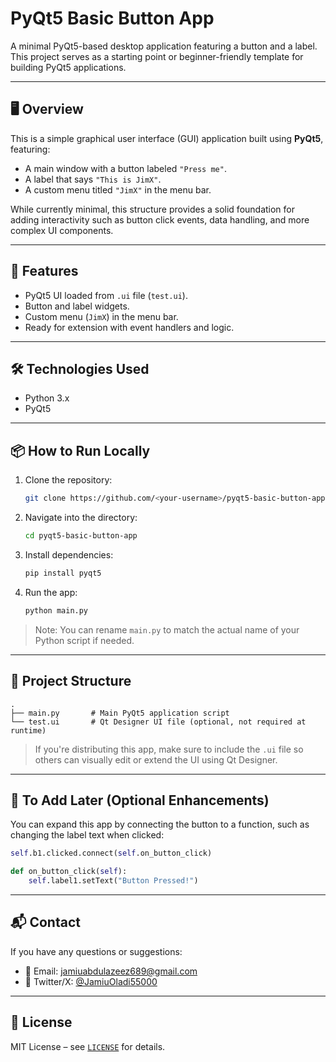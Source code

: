 
# PyQt5 Basic Button App

A minimal PyQt5-based desktop application featuring a button and a label. This project serves as a starting point or beginner-friendly template for building PyQt5 applications.

---

## 🖥️ Overview

This is a simple graphical user interface (GUI) application built using **PyQt5**, featuring:

- A main window with a button labeled `"Press me"`.
- A label that says `"This is JimX"`.
- A custom menu titled `"JimX"` in the menu bar.

While currently minimal, this structure provides a solid foundation for adding interactivity such as button click events, data handling, and more complex UI components.

---

## 🧰 Features

- PyQt5 UI loaded from `.ui` file (`test.ui`).
- Button and label widgets.
- Custom menu (`JimX`) in the menu bar.
- Ready for extension with event handlers and logic.

---

## 🛠️ Technologies Used

- Python 3.x
- PyQt5

---

## 📦 How to Run Locally

1. Clone the repository:

   ```bash
   git clone https://github.com/<your-username>/pyqt5-basic-button-app.git
   ```

2. Navigate into the directory:

   ```bash
   cd pyqt5-basic-button-app
   ```

3. Install dependencies:

   ```bash
   pip install pyqt5
   ```

4. Run the app:

   ```bash
   python main.py
   ```

> Note: You can rename `main.py` to match the actual name of your Python script if needed.

---

## 📁 Project Structure

```
.
├── main.py       # Main PyQt5 application script
└── test.ui       # Qt Designer UI file (optional, not required at runtime)
```

> If you're distributing this app, make sure to include the `.ui` file so others can visually edit or extend the UI using Qt Designer.

---

## 🔧 To Add Later (Optional Enhancements)

You can expand this app by connecting the button to a function, such as changing the label text when clicked:

```python
self.b1.clicked.connect(self.on_button_click)

def on_button_click(self):
    self.label1.setText("Button Pressed!")
```

---

## 📬 Contact

If you have any questions or suggestions:

- 📧 Email: [jamiuabdulazeez689@gmail.com](mailto:jamiuabdulazeez689@gmail.com)
- 💼 Twitter/X: [@JamiuOladi55000](https://x.com/JamiuOladi55000?t=AfyCwGxAg0OnFC0EBw1nqw&s=09)

---

## 📜 License

MIT License – see [`LICENSE`](LICENSE) for details.
